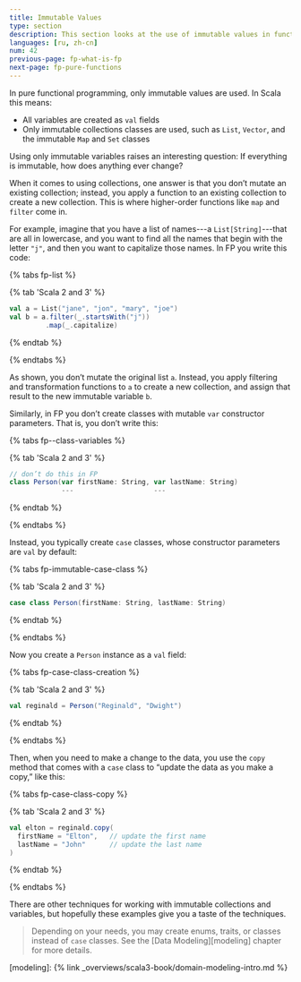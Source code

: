 ```yaml
---
title: Immutable Values
type: section
description: This section looks at the use of immutable values in functional programming.
languages: [ru, zh-cn]
num: 42
previous-page: fp-what-is-fp
next-page: fp-pure-functions
---
```



In pure functional programming, only immutable values are used.
In Scala this means:

- All variables are created as `val` fields
- Only immutable collections classes are used, such as `List`, `Vector`, and the immutable `Map` and `Set` classes

Using only immutable variables raises an interesting question: If everything is immutable, how does anything ever change?

When it comes to using collections, one answer is that you don’t mutate an existing collection; instead, you apply a function to an existing collection to create a new collection.
This is where higher-order functions like `map` and `filter` come in.

For example, imagine that you have a list of names---a `List[String]`---that are all in lowercase, and you want to find all the names that begin with the letter `"j"`, and then you want to capitalize those names.
In FP you write this code:

{% tabs fp-list %}

{% tab 'Scala 2 and 3' %}
```scala
val a = List("jane", "jon", "mary", "joe")
val b = a.filter(_.startsWith("j"))
         .map(_.capitalize)
```
{% endtab %}

{% endtabs %}

As shown, you don’t mutate the original list `a`.
Instead, you apply filtering and transformation functions to `a` to create a new collection, and assign that result to the new immutable variable `b`.

Similarly, in FP you don’t create classes with mutable `var` constructor parameters.
That is, you don’t write this:

{% tabs fp--class-variables %}

{% tab 'Scala 2 and 3' %}
```scala
// don’t do this in FP
class Person(var firstName: String, var lastName: String)
             ---                    ---
```
{% endtab %}

{% endtabs %}

Instead, you typically create `case` classes, whose constructor parameters are `val` by default:

{% tabs fp-immutable-case-class %}

{% tab 'Scala 2 and 3' %}
```scala
case class Person(firstName: String, lastName: String)
```
{% endtab %}

{% endtabs %}

Now you create a `Person` instance as a `val` field:

{% tabs fp-case-class-creation %}

{% tab 'Scala 2 and 3' %}
```scala
val reginald = Person("Reginald", "Dwight")
```
{% endtab %}

{% endtabs %}

Then, when you need to make a change to the data, you use the `copy` method that comes with a `case` class to “update the data as you make a copy,” like this:


{% tabs fp-case-class-copy %}

{% tab 'Scala 2 and 3' %}
```scala
val elton = reginald.copy(
  firstName = "Elton",   // update the first name
  lastName = "John"      // update the last name
)
```
{% endtab %}

{% endtabs %}

There are other techniques for working with immutable collections and variables, but hopefully these examples give you a taste of the techniques.

> Depending on your needs, you may create enums, traits, or classes instead of `case` classes.
> See the [Data Modeling][modeling] chapter for more details.



[modeling]: {% link _overviews/scala3-book/domain-modeling-intro.md %}
